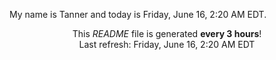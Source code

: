 My name is Tanner and today is Friday, June 16, 2:20 AM EDT.

<p align="center">This <i>README</i> file is generated <b>every 3 hours</b>!</br>Last refresh: Friday, June 16, 2:20 AM EDT<br /></p>
